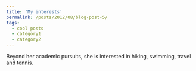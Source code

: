 ```yaml
---
title: 'My interests'
permalink: /posts/2012/08/blog-post-5/
tags:
  - cool posts
  - category1
  - category2
---
```


Beyond her academic pursuits, she is interested in hiking, swimming, travel and tennis.
 